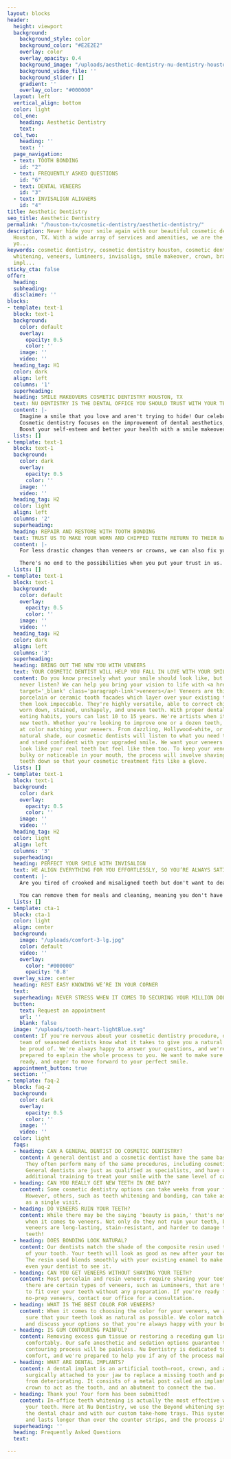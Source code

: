 ```yaml
---
layout: blocks
header:
  height: viewport
  background:
    background_style: color
    background_color: "#E2E2E2"
    overlay: color
    overlay_opacity: 0.4
    background_image: "/uploads/aesthetic-dentistry-nu-dentistry-houston-tx-hero.jpg"
    background_video_file: ''
    background_slider: []
    gradient: ''
    overlay_color: "#000000"
  layout: left
  vertical_align: bottom
  color: light
  col_one:
    heading: Aesthetic Dentistry
    text: 
  col_two:
    heading: ''
    text: ''
  page_navigation:
  - text: TOOTH BONDING
    id: "2"
  - text: FREQUENTLY ASKED QUESTIONS
    id: "6"
  - text: DENTAL VENEERS
    id: "3"
  - text: INVISALIGN ALIGNERS
    id: "4"
title: Aesthetic Dentistry
seo_title: Aesthetic Dentistry
permalink: "/houston-tx/cosmetic-dentistry/aesthetic-dentistry/"
description: Never hide your smile again with our beautiful cosmetic dentistry in
  Houston, TX. With a wide array of services and amenities, we are the cosmetic dentist
  yo...
keywords: cosmetic dentistry, cosmetic dentistry houston, cosmetic dentist, teeth
  whitening, veneers, lumineers, invisalign, smile makeover, crown, braces, dental
  impl...
sticky_cta: false
offer:
  heading: 
  subheading: 
  disclaimer: ''
blocks:
- template: text-1
  block: text-1
  background:
    color: default
    overlay:
      opacity: 0.5
      color: ''
    image: ''
    video: ''
  heading_tag: H1
  color: dark
  align: left
  columns: '1'
  superheading: 
  heading: SMILE MAKEOVERS COSMETIC DENTISTRY HOUSTON, TX
  text: NU DENTISTRY IS THE DENTAL OFFICE YOU SHOULD TRUST WITH YOUR TEETH
  content: |-
    Imagine a smile that you love and aren't trying to hide! Our celebrated cosmetic dental team is the secret to your Hollywood smile in Houston! We'll provide you with a transformative treatment plan that gives you the incredible results you want at a price that doesn't break the bank.
    Cosmetic dentistry focuses on the improvement of dental aesthetics, remodeling the appearance of your teeth, gums, or bite to exactly how you want it. We offer an incredible selection of procedures, including tooth bonding, veneers, teeth whitening, crown lengthening, and Invisalign, that can help you achieve the results you'd like. Our dedicated dentists will help you to realize your smile dreams while taking your overall smile appearance, including positioning, shape, sizing, and alignment into account.
    Boost your self-esteem and better your health with a smile makeover! We offer the best cosmetic dentistry, bringing you a smile that lasts a lifetime. Let our team inspire you to create the smile of your dreams. What are you waiting for? Call us today for your bright, bold, new smile!
  lists: []
- template: text-1
  block: text-1
  background:
    color: dark
    overlay:
      opacity: 0.5
      color: ''
    image: ''
    video: ''
  heading_tag: H2
  color: light
  align: left
  columns: '2'
  superheading: 
  heading: REPAIR AND RESTORE WITH TOOTH BONDING
  text: TRUST US TO MAKE YOUR WORN AND CHIPPED TEETH RETURN TO THEIR NATURAL STATE
  content: |-
    For less drastic changes than veneers or crowns, we can also fix your smile with the help of tooth bonding. With this quick, cost-efficient procedure, we use composite resin to repair decayed, chipped, fractured, and even discolored teeth. Tooth bonding is an extremely versatile cosmetic dentistry option. It can be used to lengthen short teeth, close unwanted gaps, and change a tooth's shape. The same resin is also used for <a href='/houston-tx/restorative-dentistry/cavity-fillings/' target='_blank' class='paragraph-link'>tooth-colored fillings</a>.

    There's no end to the possibilities when you put your trust in us. Tooth bonding is the fast, hassle-free solution to perfecting your teeth. The process is completely noninvasive, meaning you won't need any anesthetic. Our skilled dentists can trim and shape your smile to exactly how you want it. Within half an hour to an hour, you can restore your teeth to their natural beauty. Ready to book your appointment? Call our office at <a href='tel:+8329164144' title='Click to Call Us'>(832) 916-4144</a> for your consultation.
  lists: []
- template: text-1
  block: text-1
  background:
    color: default
    overlay:
      opacity: 0.5
      color: ''
    image: ''
    video: ''
  heading_tag: H2
  color: dark
  align: left
  columns: '3'
  superheading: 
  heading: BRING OUT THE NEW YOU WITH VENEERS
  text: YOUR COSMETIC DENTIST WILL HELP YOU FALL IN LOVE WITH YOUR SMILE
  content: Do you know precisely what your smile should look like, but your teeth
    never listen? We can help you bring your vision to life with <a href='/houston-tx/cosmetic-dentistry/porcelain-veneers/'
    target='_blank' class='paragraph-link'>veneers</a>! Veneers are thin, 0.5mm thick
    porcelain or ceramic tooth facades which layer over your existing teeth to make
    them look impeccable. They're highly versatile, able to correct chipped, crooked,
    worn down, stained, unshapely, and uneven teeth. With proper dental upkeep and
    eating habits, yours can last 10 to 15 years. We're artists when it comes to your
    new teeth. Whether you're looking to improve one or a dozen teeth, we're experts
    at color matching your veneers. From dazzling, Hollywood-white, or a more charming,
    natural shade, our cosmetic dentists will listen to what you need to stand out
    and stand confident with your upgraded smile. We want your veneers to not only
    look like your real teeth but feel like them too. To keep your veneers from feeling
    bulky or noticeable in your mouth, the process will involve shaving your existing
    teeth down so that your cosmetic treatment fits like a glove.
  lists: []
- template: text-1
  block: text-1
  background:
    color: dark
    overlay:
      opacity: 0.5
      color: ''
    image: ''
    video: ''
  heading_tag: H2
  color: light
  align: left
  columns: '3'
  superheading: 
  heading: PERFECT YOUR SMILE WITH INVISALIGN
  text: WE ALIGN EVERYTHING FOR YOU EFFORTLESSLY, SO YOU’RE ALWAYS SATISFIED
  content: |-
    Are you tired of crooked and misaligned teeth but don't want to deal with the look and restrictions of traditional braces? Then it's time you look into <a href='/houston-tx/cosmetic-dentistry/invisalign/' target='_blank' class='paragraph-link'>Invisalign</a>, our first choice for clear aligners. Invisalign removes the aesthetic concerns of braces without losing the effectiveness. It corrects crooked and crowded teeth, gaps, over and underbites, improperly aligned jaws, and angled teeth known as overjet just as well as its metal counterpart without any of the frustrating brackets, wiring, and elastics. A series of clear plastic trays custom fit to your mouth is created. These trays align your teeth more gradually than traditional braces, easing the strain of your shifting teeth. Patients exchange for their next, tighter Invisalign tray every one or two weeks and start seeing results in a matter of weeks. Depending on the unique factors of your case, you can leave our office with an impeccable smile in as little as six months. A fantastic advantage with clear aligners is that they only need to be worn 22 hours a day.

    You can remove them for meals and cleaning, meaning you don't have to adjust your lifestyle to get the results you want. Popcorn, apples, and bubblegum are no problem with Invisalign! Whether you're a child, a teen, or an adult, you deserve a smile you can't stop showing off. Here at Nu Dentistry, our dentists are eager to make your transition to flawless teeth go without a hitch. Call <a href='tel:+8329164144' title='Click to Call Us'>(832) 916-4144</a> to schedule your consultation appointment.
  lists: []
- template: cta-1
  block: cta-1
  color: light
  align: center
  background:
    image: "/uploads/comfort-3-lg.jpg"
    color: default
    video: ''
    overlay:
      color: "#000000"
      opacity: '0.8'
  overlay_size: center
  heading: REST EASY KNOWING WE’RE IN YOUR CORNER
  text: 
  superheading: NEVER STRESS WHEN IT COMES TO SECURING YOUR MILLION DOLLAR SMILE
  button:
    text: Request an appointment
    url: ''
    blank: false
  image: "/uploads/tooth-heart-lightBlue.svg"
  content: If you're nervous about your cosmetic dentistry procedure, don't be! Our
    team of seasoned dentists know what it takes to give you a natural smile you can
    be proud of. We're always happy to answer your questions, and we're more than
    prepared to explain the whole process to you. We want to make sure you are informed,
    ready, and eager to move forward to your perfect smile.
  appointment_button: true
  section: ''
- template: faq-2
  block: faq-2
  background:
    color: dark
    overlay:
      opacity: 0.5
      color: ''
    image: ''
    video: ''
  color: light
  faqs:
  - heading: CAN A GENERAL DENTIST DO COSMETIC DENTISTRY?
    content: A general dentist and a cosmetic dentist have the same base education.
      They often perform many of the same procedures, including cosmetic dentistry.
      General dentists are just as qualified as specialists, and have often completed
      additional training to treat your smile with the same level of care.
  - heading: CAN YOU REALLY GET NEW TEETH IN ONE DAY?
    content: Some cosmetic dentistry options can take weeks from your first consultation.
      However, others, such as teeth whitening and bonding, can take as little time
      as a single visit.
  - heading: DO VENEERS RUIN YOUR TEETH?
    content: While there may be the saying 'beauty is pain,' that's not at all true
      when it comes to veneers. Not only do they not ruin your teeth, but porcelain
      veneers are long-lasting, stain-resistant, and harder to damage than your regular
      teeth!
  - heading: DOES BONDING LOOK NATURAL?
    content: Our dentists match the shade of the composite resin used to the shade
      of your tooth. Your teeth will look as good as new after your tooth bonding.
      The resin used blends smoothly with your existing enamel to make it hard for
      even your dentist to see it.
  - heading: CAN YOU GET VENEERS WITHOUT SHAVING YOUR TEETH?
    content: Most porcelain and resin veneers require shaving your teeth down. However,
      there are certain types of veneers, such as Lumineers, that are thin enough
      to fit over your teeth without any preparation. If you're ready for your own
      no-prep veneers, contact our office for a consultation.
  - heading: WHAT IS THE BEST COLOR FOR VENEERS?
    content: When it comes to choosing the color for your veneers, we always make
      sure that your teeth look as natural as possible. We color match seamlessly
      and discuss your options so that you're always happy with your bright, new smile.
  - heading: IS GUM CONTOURING PAINFUL?
    content: Removing excess gum tissue or restoring a receding gum line can be done
      comfortably. Our safe anesthetic and sedation options guarantee that the entire
      contouring process will be painless. Nu Dentistry is dedicated to your full
      comfort, and we're prepared to help you if any of the process makes you nervous.
  - heading: WHAT ARE DENTAL IMPLANTS?
    content: A dental implant is an artificial tooth—root, crown, and all—that is
      surgically attached to your jaw to replace a missing tooth and prevent the jawbone
      from deteriorating. It consists of a metal post called an implant, a porcelain
      crown to act as the tooth, and an abutment to connect the two.
  - heading: Thank you! Your form has been submitted!
    content: In-office teeth whitening is actually the most effective way to brighten
      your teeth. Here at Nu Dentistry, we use the Beyond whitening system, both in
      the dental chair and with our custom take-home trays. This system whitens brighter
      and lasts longer than over the counter strips, and the process itself is quicker!
  superheading: ''
  heading: Frequently Asked Questions
  text: 

---
```

